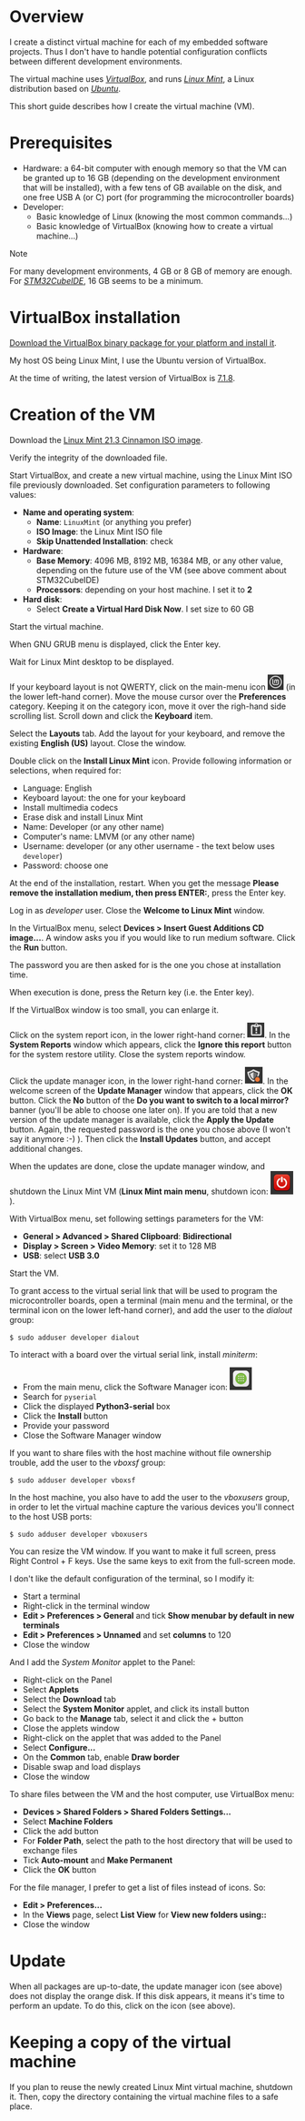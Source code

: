 # Overview

I create a distinct virtual machine for each of my embedded software projects. Thus I don't have to handle potential configuration conflicts between different development environments.

The virtual machine uses [*VirtualBox*](https://www.virtualbox.org/), and runs [*Linux Mint*](https://linuxmint.com/), a Linux distribution based on [*Ubuntu*](https://ubuntu.com/).

This short guide describes how I create the virtual machine (VM).

# Prerequisites

* Hardware: a 64-bit computer with enough memory so that the VM can be granted up to 16 GB (depending on the development environment that will be installed), with a few tens of GB available on the disk, and one free USB A (or C) port (for programming the microcontroller boards)
* Developer: 
  * Basic knowledge of Linux (knowing the most common commands...)
  * Basic knowledge of VirtualBox (knowing how to create a virtual machine...)

> [!NOTE]
> For many development environments, 4 GB or 8 GB of memory are enough. For [*STM32CubeIDE*](https://www.st.com/en/development-tools/stm32cubeide.html), 16 GB seems to be a minimum.

# VirtualBox installation

[Download the VirtualBox binary package for your platform and install it](https://www.virtualbox.org/wiki/Downloads). 

My host OS being Linux Mint, I use the Ubuntu version of VirtualBox.

At the time of writing, the latest version of VirtualBox is [7.1.8](https://www.virtualbox.org/wiki/Downloads).

# Creation of the VM

Download the [Linux Mint 21.3 Cinnamon ISO image](https://linuxmint.com/download_all.php).

Verify the integrity of the downloaded file.

Start VirtualBox, and create a new virtual machine, using the Linux Mint ISO file previously downloaded. Set configuration parameters to following values:
* **Name and operating system**:
  * **Name**: `LinuxMint` (or anything you prefer)
  * **ISO Image**: the Linux Mint ISO file
  * **Skip Unattended Installation**: check
* **Hardware**:
    * **Base Memory**: 4096 MB, 8192 MB, 16384 MB, or any other value, depending on the future use of the VM (see above comment about STM32CubeIDE)
    * **Processors**: depending on your host machine. I set it to **2**
* **Hard disk**:
    * Select **Create a Virtual Hard Disk Now**. I set size to 60 GB

Start the virtual machine.

When GNU GRUB menu is displayed, click the Enter key.

Wait for Linux Mint desktop to be displayed.

If your keyboard layout is not QWERTY, click on the main-menu icon ![icon](images/linuxMintMenuIcon.png) (in the lower left-hand corner). Move the mouse cursor over the **Preferences** category. Keeping it on the category icon, move it over the righ-hand side scrolling list. Scroll down and click the **Keyboard** item.

Select the **Layouts** tab. Add the layout for your keyboard, and remove the existing **English (US)** layout. Close the window.

Double click on the **Install Linux Mint** icon. Provide following information or selections, when required for:
* Language: English
* Keyboard layout: the one for your keyboard
* Install multimedia codecs
* Erase disk and install Linux Mint
* Name: Developer (or any other name)
* Computer's name: LMVM (or any other name)
* Username: developer (or any other username - the text below uses `developer`)
* Password: choose one

At the end of the installation, restart. When you get the message **Please remove the installation medium, then press ENTER:**, press the Enter key.

Log in as *developer* user. Close the **Welcome to Linux Mint** window.

In the VirtualBox menu, select **Devices > Insert Guest Additions CD image...**. A window asks you if you would like to run medium software. Click the **Run** button.

The password you are then asked for is the one you chose at installation time.

When execution is done, press the Return key (i.e. the Enter key).

If the VirtualBox window is too small, you can enlarge it.

Click on the system report icon, in the lower right-hand corner: ![icon](images/systemReportIcon.png). In the **System Reports** window which appears, click the **Ignore this report** button for the system restore utility. Close the system reports window.

Click the update manager icon, in the lower right-hand corner: ![icon](images/updateManagerIcon.png). In the welcome screen of the **Update Manager** window that appears, click the **OK** button. Click the **No** button of the **Do you want to switch to a local mirror?** banner (you'll be able to choose one later on). If you are told that a new version of the update manager is available, click the **Apply the Update** button. Again, the requested password is the one you chose above (I won't say it anymore :-) ). Then click the **Install Updates** button, and accept additional changes.

When the updates are done, close the update manager window, and shutdown the Linux Mint VM (**Linux Mint main menu**, shutdown icon: ![icon](images/shutdownIcon.png)).

With VirtualBox menu, set following settings parameters for the VM:
* **General > Advanced > Shared Clipboard**: **Bidirectional**
* **Display > Screen > Video Memory**: set it to 128 MB
* **USB**: select **USB 3.0**

Start the VM.

To grant access to the virtual serial link that will be used to program the microcontroller boards, open a terminal (main menu and the terminal, or the terminal icon on the lower left-hand corner), and add the user to the *dialout* group:

```shell
$ sudo adduser developer dialout
```

To interact with a board over the virtual serial link, install *miniterm*:
* From the main menu, click the Software Manager icon: ![icon](images/softwareManagerIcon.png)
* Search for `pyserial`
* Click the displayed **Python3-serial** box
* Click the **Install** button
* Provide your password
* Close the Software Manager window

If you want to share files with the host machine without file ownership trouble, add the user to the *vboxsf* group:

```shell
$ sudo adduser developer vboxsf
```

In the host machine, you also have to add the user to the *vboxusers* group, in order to let the virtual machine capture the various devices you'll connect to the host USB ports:

```shell
$ sudo adduser developer vboxusers
```

You can resize the VM window. If you want to make it full screen, press Right Control + F keys. Use the same keys to exit from the full-screen mode.

I don't like the default configuration of the terminal, so I modify it:
* Start a terminal
* Right-click in the terminal window
* **Edit > Preferences > General** and tick **Show menubar by default in new terminals**
* **Edit > Preferences > Unnamed** and set **columns** to 120
* Close the window

And I add the *System Monitor* applet to the Panel:
* Right-click on the Panel
* Select **Applets**
* Select the **Download** tab
* Select the **System Monitor** applet, and click its install button
* Go back to the **Manage** tab, select it and click the + button
* Close the applets window
* Right-click on the applet that was added to the Panel
* Select **Configure...**
* On the **Common** tab, enable **Draw border**
* Disable swap and load displays
* Close the window

To share files between the VM and the host computer, use VirtualBox menu:
* **Devices > Shared Folders > Shared Folders Settings...**
* Select **Machine Folders**
* Click the add button
* For **Folder Path**, select the path to the host directory that will be used to exchange files
* Tick **Auto-mount** and **Make Permanent**
* Click the **OK** button

For the file manager, I prefer to get a list of files instead of icons. So:
* **Edit > Preferences...**
* In the **Views** page, select **List View** for **View new folders using::**
* Close the window

# Update

When all packages are up-to-date, the update manager icon (see above) does not display the orange disk. If this disk appears, it means it's time to perform an update. To do this, click on the icon (see above).

# Keeping a copy of the virtual machine

If you plan to reuse the newly created Linux Mint virtual machine, shutdown it. Then, copy the directory containing the virtual machine files to a safe place.








